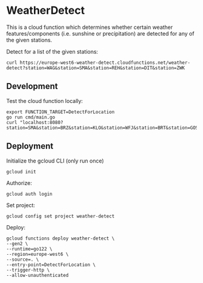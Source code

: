 # WeatherDetect

This is a cloud function which determines whether certain weather features/components (i.e. sunshine or precipitation) are detected for any of the given stations.

Detect for a list of the given stations:
````
curl https://europe-west6-weather-detect.cloudfunctions.net/weather-detect?station=WAG&station=SMA&station=REH&station=DIT&station=ZWK
````

## Development

Test the cloud function locally:
````
export FUNCTION_TARGET=DetectForLocation
go run cmd/main.go
curl "localhost:8080?station=SMA&station=BRZ&station=KLO&station=WFJ&station=BRT&station=GOS"
````


## Deployment

Initialize the gcloud CLI (only run once)
````
gcloud init
````

Authorize:
````
gcloud auth login
````

Set project:
````
gcloud config set project weather-detect
````

Deploy:
````
gcloud functions deploy weather-detect \
--gen2 \
--runtime=go122 \
--region=europe-west6 \
--source=. \
--entry-point=DetectForLocation \
--trigger-http \
--allow-unauthenticated
````